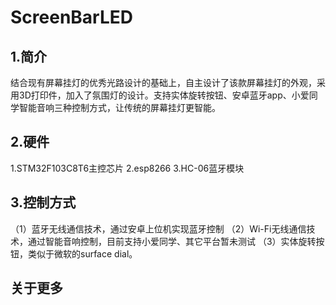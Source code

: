 # ScreenBarLED

## 1.简介

结合现有屏幕挂灯的优秀光路设计的基础上，自主设计了该款屏幕挂灯的外观，采用3D打印件，加入了氛围灯的设计。支持实体旋转按钮、安卓蓝牙app、小爱同学智能音响三种控制方式，让传统的屏幕挂灯更智能。

## 2.硬件

1.STM32F103C8T6主控芯片
2.esp8266
3.HC-06蓝牙模块

## 3.控制方式

（1）蓝牙无线通信技术，通过安卓上位机实现蓝牙控制
（2）Wi-Fi无线通信技术，通过智能音响控制，目前支持小爱同学、其它平台暂未测试
（3）实体旋转按钮，类似于微软的surface dial。

## 关于更多
